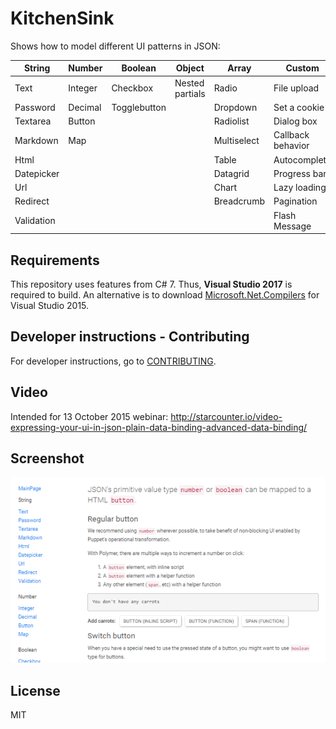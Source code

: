 # KitchenSink

Shows how to model different UI patterns in JSON:

| String  | Number  | Boolean | Object  | Array  | Custom  |
|---|---|---|---|---|---|
|  Text |  Integer | Checkbox  |  Nested partials | Radio  | File upload  |
| Password  |  Decimal | Togglebutton  |   | Dropdown  | Set a cookie  |
| Textarea  |  Button |   |   |  Radiolist | Dialog box  |
| Markdown  | Map  |   |   | Multiselect  |  Callback behavior |
| Html  |   |   |   | Table  | Autocomplete  |
| Datepicker  |   |   |   | Datagrid  | Progress bar  |
| Url  |   |   |   |  Chart |  Lazy loading |
| Redirect  |   |   |   | Breadcrumb  | Pagination  |
| Validation  |   |   |   |   | Flash Message  |

## Requirements

This repository uses features from C# 7. Thus, **Visual Studio 2017** is required to build. An alternative is to download [Microsoft.Net.Compilers](https://www.nuget.org/packages/Microsoft.Net.Compilers/) for Visual Studio 2015.

## Developer instructions - Contributing

For developer instructions, go to [CONTRIBUTING](CONTRIBUTING.md).

## Video

Intended for 13 October 2015 webinar: http://starcounter.io/video-expressing-your-ui-in-json-plain-data-binding-advanced-data-binding/

## Screenshot

![](KitchenSink.PNG)

## License

MIT
